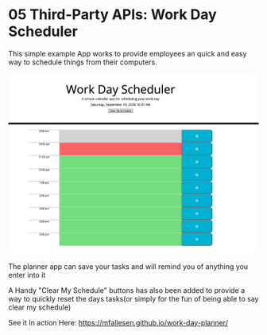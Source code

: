 # 05 Third-Party APIs: Work Day Scheduler
This simple example App works to provide employees an quick and easy way to schedule things from their computers. 

![Planner App](/planner.png)

The planner app can save your tasks and will remind you of anything you enter into it

A Handy "Clear My Schedule" buttons has also been added to provide a way to quickly reset the days tasks(or simply for the fun of being able to say clear my schedule)

See it In action Here: https://mfallesen.github.io/work-day-planner/
